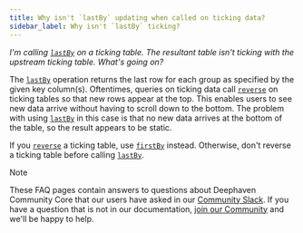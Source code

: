 ```yaml
---
title: Why isn't `lastBy` updating when called on ticking data?
sidebar_label: Why isn't `lastBy` ticking?
---
```


_I'm calling [`lastBy`](../table-operations/group-and-aggregate/lastBy.md) on a ticking table. The resultant table isn't ticking with the upstream ticking table. What's going on?_

The [`lastBy`](../table-operations/group-and-aggregate/lastBy.md) operation returns the last row for each group as specified by the given key column(s). Oftentimes, queries on ticking data call [`reverse`](../table-operations/sort/reverse.md) on ticking tables so that new rows appear at the top. This enables users to see new data arrive without having to scroll down to the bottom. The problem with using [`lastBy`](../table-operations/group-and-aggregate/lastBy.md) in this case is that no new data arrives at the bottom of the table, so the result appears to be static.

If you [`reverse`](../table-operations/sort/reverse.md) a ticking table, use [`firstBy`](../table-operations/group-and-aggregate/firstBy.md) instead. Otherwise, don't reverse a ticking table before calling [`lastBy`](../table-operations/group-and-aggregate/lastBy.md).

> [!NOTE]
> These FAQ pages contain answers to questions about Deephaven Community Core that our users have asked in our [Community Slack](/slack). If you have a question that is not in our documentation, [join our Community](/slack) and we'll be happy to help.
